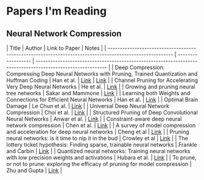 # Papers I'm Reading

## Neural Network Compression

| Title                                                                                                    | Author             | Link to Paper                                                                                               | Notes                                                                                               |
| -------------------------------------------------------------------------------------------------------- | ------------------ | ----------------------------------------------------------------------------------------------------------- |
| Deep Compression: Compressing Deep Neural Networks with Pruning, Trained Quantization and Huffman Coding | Han et al.         | [Link](https://arxiv.org/abs/1510.00149)                                                                    | [Link](notes/Compressing_Deep_Neural_Networks_with_Pruning-Trained_Quantization_and_Huffman_Coding) |
| Channel Pruning for Accelerating Very Deep Neural Networks                                               | He et al.          | [Link](https://arxiv.org/abs/1707.06168)                                                                    |
| Growing and pruning neural tree networks                                                                 | Sakar and Mammone  | [Link](https://ieeexplore.ieee.org/abstract/document/210172)                                                |
| Learning both Weights and Connections for Efficient Neural Networks                                      | Han et al.         | [Link](http://papers.nips.cc/paper/5784-learning-both-weights-and-connections-for-efficient-neural-network) |
| Optimal Brain Damage                                                                                     | Le Chun et al.     | [Link](http://yann.lecun.com/exdb/publis/pdf/lecun-90b.pdf)                                                 |
| Universal Deep Neural Network Compression                                                                | Choi et al.        | [Link](https://arxiv.org/abs/1802.02271)                                                                    |
| Structured Pruning of Deep Convolutional Neural Networks                                                 | Anwar et al.       | [Link](https://arxiv.org/abs/1512.08571)                                                                    |
| Constraint-aware deep neural network compression                                                         | Chen et al.        | [Link](http://www.sfu.ca/~ftung/papers/constraintaware_eccv18.pdf)                                          |
| A survey of model compression and acceleration for deep neural networks                                  | Cheng et al        | [Link](https://arxiv.org/abs/1710.09282)                                                                    |
| Pruning neural networks: is it time to nip it in the bud                                                 | Crowley et al      | [Link](https://openreview.net/pdf?id=r1lbgwFj5m)                                                            |
| The lottery ticket hypothesis: Finding sparse, trainable neural networks                                 | Frankle and Carbin | [Link](https://arxiv.org/abs/1803.03635)                                                                    |
| Quantized neural networks: Training neural networks with low precision weights and activations           | Hubara et al.      | [Link](https://arxiv.org/abs/1609.07061)                                                                    |
| To prune, or not to prune: exploring the efficacy of pruning for model compression                       | Zhu and Gupta      | [Link](https://arxiv.org/abs/1710.01878)                                                                    |

